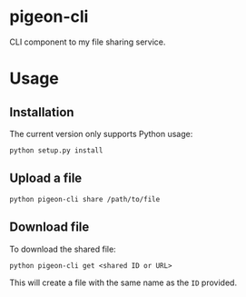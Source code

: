 # pigeon-cli

CLI component to my file sharing service.


# Usage

## Installation

The current version only supports Python usage:

    python setup.py install

## Upload a file

    python pigeon-cli share /path/to/file

## Download file

To download the shared file:

    python pigeon-cli get <shared ID or URL>

This will create a file with the same name as the `ID` provided.
